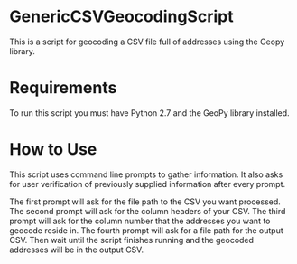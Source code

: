 # GenericCSVGeocodingScript
This is a script for geocoding a CSV file full of addresses using the Geopy library.

# Requirements
To run this script you must have Python 2.7 and the GeoPy library installed.

# How to Use
This script uses command line prompts to gather information. It also asks for user verification of previously supplied information after every prompt.

The first prompt will ask for the file path to the CSV you want processed.
The second prompt will ask for the column headers of your CSV.
The third prompt will ask for the column number that the addresses you want to geocode reside in.
The fourth prompt will ask for a file path for the output CSV.
Then wait until the script finishes running and the geocoded addresses will be in the output CSV.
